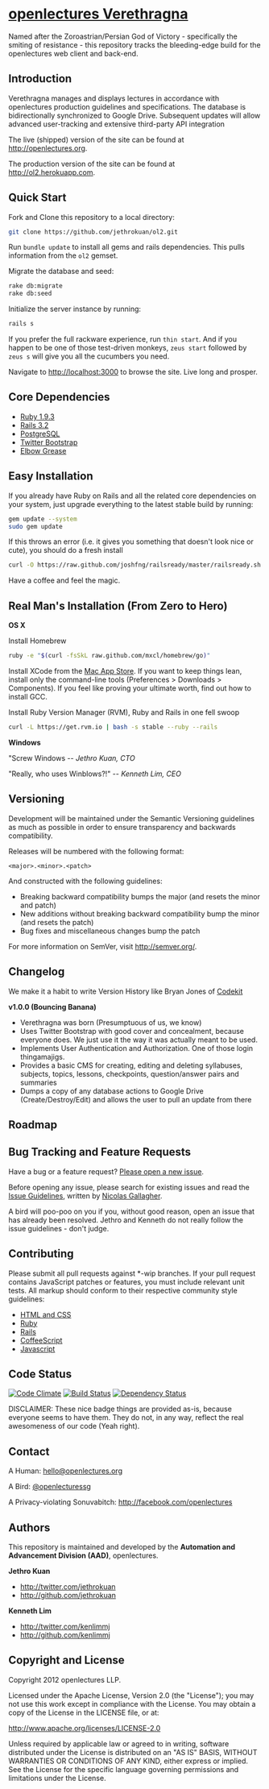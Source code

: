 # [openlectures Verethragna](http://openlectures.org)

Named after the Zoroastrian/Persian God of Victory - specifically the smiting of resistance - this repository tracks the bleeding-edge build for the openlectures web client and back-end.

## Introduction

Verethragna manages and displays lectures in accordance with openlectures production guidelines and specifications. The database is bidirectionally synchronized to Google Drive. Subsequent updates will allow advanced user-tracking and extensive third-party API integration 

The live (shipped) version of the site can be found at http://openlectures.org.

The production version of the site can be found at http://ol2.herokuapp.com.

## Quick Start

Fork and Clone this repository to a local directory:

```bash
git clone https://github.com/jethrokuan/ol2.git
```

Run ``bundle update`` to install all gems and rails dependencies. This pulls information from the ``ol2`` gemset.

Migrate the database and seed:

```bash
rake db:migrate
rake db:seed
```

Initialize the server instance by running:

```bash
rails s
```

If you prefer the full rackware experience, run ``thin start``. And if you happen to be one of those test-driven monkeys, ``zeus start`` followed by ``zeus s`` will give you all the cucumbers you need.

Navigate to [http://localhost:3000](http://localhost:3000) to browse the site. Live long and prosper.

## Core Dependencies

+ [Ruby 1.9.3](http://www.ruby-lang.org/en/)
+ [Rails 3.2](http://rubyonrails.org/)
+ [PostgreSQL](http://www.postgresql.org/)
+ [Twitter Bootstrap](http://twitter.github.com/bootstrap/)
+ [Elbow Grease](http://youtu.be/oHg5SJYRHA0)

## Easy Installation

If you already have Ruby on Rails and all the related core dependencies on your system, just upgrade everything to the latest stable build by running:

```bash
gem update --system
sudo gem update
```

If this throws an error (i.e. it gives you something that doesn't look nice or cute), you should do a fresh install

```bash
curl -O https://raw.github.com/joshfng/railsready/master/railsready.sh && bash railsready.sh
```

Have a coffee and feel the magic.

## Real Man's Installation (From Zero to Hero)

**OS X**

Install Homebrew

```bash
ruby -e "$(curl -fsSkL raw.github.com/mxcl/homebrew/go)"
```

Install XCode from the [Mac App Store](http://itunes.apple.com/us/app/xcode/id497799835?ls=1&mt=12). If you want to keep things lean, install only the command-line tools (Preferences > Downloads > Components). If you feel like proving your ultimate worth, find out how to install GCC.

Install Ruby Version Manager (RVM), Ruby and Rails in one fell swoop

```bash
curl -L https://get.rvm.io | bash -s stable --ruby --rails
```

**Windows**

"Screw Windows -- *Jethro Kuan, CTO*

"Really, who uses Winblows?!" -- *Kenneth Lim, CEO*

## Versioning

Development will be maintained under the Semantic Versioning guidelines as much as possible in order to ensure transparency and backwards compatibility.

Releases will be numbered with the following format:

`<major>.<minor>.<patch>`

And constructed with the following guidelines:

+ Breaking backward compatibility bumps the major (and resets the minor and patch)
+ New additions without breaking backward compatibility bump the minor (and resets the patch)
+ Bug fixes and miscellaneous changes bump the patch

For more information on SemVer, visit http://semver.org/.

## Changelog

We make it a habit to write Version History like Bryan Jones of [Codekit](http://incident57.com/codekit/)

**v1.0.0 (Bouncing Banana)**

+ Verethragna was born (Presumptuous of us, we know)
+ Uses Twitter Bootstrap with good cover and concealment, because everyone does. We just use it the way it was actually meant to be used.
+ Implements User Authentication and Authorization. One of those login thingamajigs.
+ Provides a basic CMS for creating, editing and deleting syllabuses, subjects, topics, lessons, checkpoints, question/answer pairs and summaries
+ Dumps a copy of any database actions to Google Drive (Create/Destroy/Edit) and allows the user to pull an update from there

## Roadmap

## Bug Tracking and Feature Requests

Have a bug or a feature request? [Please open a new issue](https://github.com/jethrokuan/ol2/issues).

Before opening any issue, please search for existing issues and read the [Issue Guidelines](https://github.com/necolas/issue-guidelines), written by [Nicolas Gallagher](https://github.com/necolas/).

A bird will poo-poo on you if you, without good reason, open an issue that has already been resolved. Jethro and Kenneth do not really follow the issue guidelines - don't judge.

## Contributing

Please submit all pull requests against *-wip branches.
If your pull request contains JavaScript patches or features, you must include relevant unit tests.
All markup should conform to their respective community style guidelines:
+ [HTML and CSS](http://github.com/mdo/code-guide)
+ [Ruby](https://github.com/styleguide/ruby)
+ [Rails](https://github.com/bbatsov/rails-style-guide)
+ [CoffeeScript](https://github.com/polarmobile/coffeescript-style-guide)
+ [Javascript](https://github.com/styleguide/javascript)

## Code Status

[![Code Climate](https://codeclimate.com/badge.png)](https://codeclimate.com/github/jethrokuan/ol2) 
[![Build Status](https://secure.travis-ci.org/jethrokuan/ol2.png)](http://travis-ci.org/jethrokuan/ol2) 
[![Dependency Status](https://gemnasium.com/jethrokuan/ol2.png)](https://gemnasium.com/jethrokuan/ol2)

DISCLAIMER: These nice badge things are provided as-is, because everyone seems to have them. They do not, in any way, reflect the real awesomeness of our code (Yeah right).

## Contact

A Human: hello@openlectures.org

A Bird: [@openlecturessg](http://twitter.com/openlecturessg)

A Privacy-violating Sonuvabitch: http://facebook.com/openlectures

## Authors

This repository is maintained and developed by the **Automation and Advancement Division (AAD)**, openlectures.

**Jethro Kuan**
+ http://twitter.com/jethrokuan
+ http://github.com/jethrokuan

**Kenneth Lim**
+ http://twitter.com/kenlimmj
+ http://github.com/kenlimmj

## Copyright and License

Copyright 2012 openlectures LLP.

Licensed under the Apache License, Version 2.0 (the "License");
you may not use this work except in compliance with the License.
You may obtain a copy of the License in the LICENSE file, or at:

   http://www.apache.org/licenses/LICENSE-2.0

Unless required by applicable law or agreed to in writing, software
distributed under the License is distributed on an "AS IS" BASIS,
WITHOUT WARRANTIES OR CONDITIONS OF ANY KIND, either express or implied.
See the License for the specific language governing permissions and
limitations under the License.
